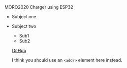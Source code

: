 MORO2020
Charger using ESP32

* Subject one
* Subject two
  * Sub1
  * Sub2
  
  [GitHub](http://github.com)
  
  
  I think you should use an
`<addr>` element here instead.
